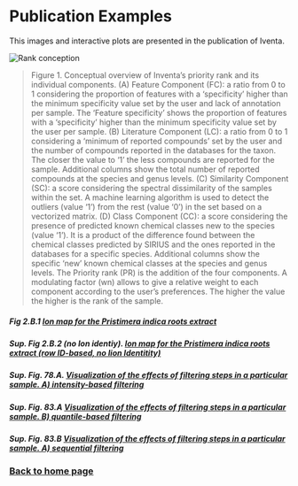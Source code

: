 <h1>Publication Examples</h1>

This images and interactive plots are presented in the publication of Iventa.

![Rank conception](/assets/img/Detailed_priorityrank.png)

>Figure 1. Conceptual overview of Inventa’s priority rank and its individual components. (A) Feature Component (FC): a ratio from 0 to 1 considering the proportion of features with a ‘specificity’ higher than the minimum specificity value set by the user and lack of annotation per sample. The ‘Feature specificity’ shows the proportion of features with a ‘specificity’ higher than the minimum specificity value set by the user per sample. (B) Literature Component (LC): a ratio from 0 to 1 considering a ‘minimum of reported compounds’ set by the user and the number of compounds reported in the databases for the taxon. The closer the value to ‘1’ the less compounds are reported for the sample. Additional columns show the total number of reported compounds at the species and genus levels. (C) Similarity Component (SC): a score considering the spectral dissimilarity of the samples within the set. A machine learning algorithm is used to detect the outliers (value ‘1’) from the rest (value ‘0’) in the set based on a vectorized matrix. (D) Class Component (CC): a score considering the presence of predicted known chemical classes new to the species (value ‘1’). It is a product of the difference found between the chemical classes predicted by SIRIUS and the ones reported in the databases for a specific species. Additional columns show the specific ‘new’ known chemical classes at the species and genus levels. The Priority rank (PR) is the addition of the four components. A modulating factor (wn) allows to give a relative weight to each component according to the user’s preferences. The higher the value the higher is the rank of the sample. 

##### Fig 2.B.1 [**Ion map for the Pristimera indica roots extract**](/assets/img/chromato2D_ID.html)

##### Sup. Fig 2.B.2 (no Ion identiy). [**Ion map for the Pristimera indica roots extract (row ID-based, no Iion Identitity)**](/assets/img/chromato2D_noID.html)

##### Sup. Fig. 78.A. [**Visualization of the effects of filtering steps in a particular sample. A) intensity-based filtering**](/assets/img/filtering_plot_perc.html)

##### Sup. Fig. 83.A [**Visualization of the effects of filtering steps in a particular sample. B) quantile-based filtering**](/assets/img/filtering_plot_quant.html)
##### Sup. Fig. 83.B [**Visualization of the effects of filtering steps in a particular sample. A) sequential filtering**](/assets/img/filtering_plot_perquant.html)

### [Back to home page](index.md)